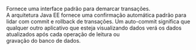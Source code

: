 Fornece uma interface padrão para demarcar transações.  
A arquitetura Java EE fornece uma confirmação automática padrão para lidar com commit e rollback de  transações. Um auto-commit significa que qualquer  outro aplicativo que esteja visualizando dados verá os  dados atualizados após cada operação de leitura ou  
gravação do banco de dados.